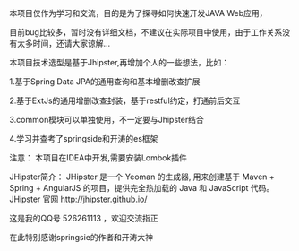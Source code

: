 本项目仅作为学习和交流，目的是为了探寻如何快速开发JAVA Web应用，

目前bug比较多，暂时没有详细文档，不建议在实际项目中使用，由于工作关系没有太多时间，还请大家谅解...

本项目技术选型是基于Jhipster,再增加个人的一些想法，比如：

1.基于Spring Data JPA的通用查询和基本增删改查扩展

2.基于ExtJs的通用增删改查封装，基于restful约定，打通前后交互

3.common模块可以单独使用，不一定要与Jhipster结合

4.学习并查考了springside和开涛的es框架

注意：
    本项目在IDEA中开发,需要安装Lombok插件

JHipster简介：
JHipster 是一个 Yeoman 的生成器, 用来创建基于 Maven + Spring + AngularJS 的项目，提供完全热加载的 Java 和 JavaScript 代码。
JHipster 官网 http://jhipster.github.io/

这是我的QQ号 526261113 ，欢迎交流指正

在此特别感谢springsie的作者和开涛大神
